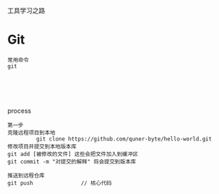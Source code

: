 工具学习之路



# Git 

```
常用命令
git






```



process

```
第一步
克隆远程项目到本地
         git clone https://github.com/quner-byte/hello-world.git
修改项目并提交到本地版本库
git add [被修改的文件] 这些会把文件加入到缓冲区
git commit -m "对提交的解释" 将会提交到版本库

推送到远程仓库
git push               // 核心代码


```

